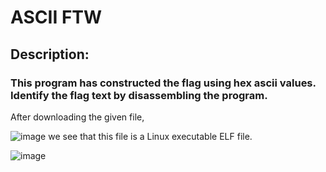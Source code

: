 # ASCII FTW
## Description: 
### This program has constructed the flag using hex ascii values. Identify the flag text by disassembling the program.

After downloading the given file,

![image](https://github.com/itguy19/picoCTF-Writeups/assets/125930481/284a6769-947c-4489-b726-e09fb61b4551)
we see that this file is a Linux executable ELF file.

![image](https://github.com/itguy19/picoCTF-Writeups/assets/125930481/8cc27857-ef68-4e18-b8b3-4dc41ce14cf6)

